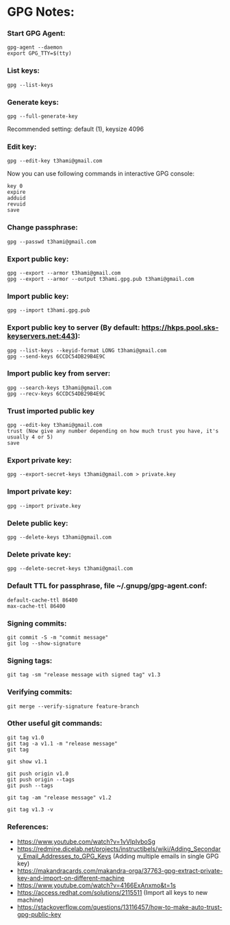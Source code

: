 # GPG Notes:

### Start GPG Agent:
```
gpg-agent --daemon
export GPG_TTY=$(tty)
```

### List keys:
```
gpg --list-keys
```

### Generate keys:
```
gpg --full-generate-key
```
Recommended setting: default (1), keysize 4096

### Edit key:
```
gpg --edit-key t3hami@gmail.com
```
Now you can use following commands in interactive GPG console:
```
key 0
expire
adduid
revuid
save
```

### Change passphrase:
```
gpg --passwd t3hami@gmail.com
```

### Export public key:
```
gpg --export --armor t3hami@gmail.com
gpg --export --armor --output t3hami.gpg.pub t3hami@gmail.com
```

### Import public key:
```
gpg --import t3hami.gpg.pub
```

### Export public key to server (By default: https://hkps.pool.sks-keyservers.net:443):
```
gpg --list-keys --keyid-format LONG t3hami@gmail.com
gpg --send-keys 6CCDC54DB29B4E9C
```

### Import public key from server:
```
gpg --search-keys t3hami@gmail.com
gpg --recv-keys 6CCDC54DB29B4E9C
```

### Trust imported public key
```
gpg --edit-key t3hami@gmail.com
trust (Now give any number depending on how much trust you have, it's usually 4 or 5)
save
```

### Export private key:
```
gpg --export-secret-keys t3hami@gmail.com > private.key
```

### Import private key:
```
gpg --import private.key
```

### Delete public key:
```
gpg --delete-keys t3hami@gmail.com
```

### Delete private key:
```
gpg --delete-secret-keys t3hami@gmail.com
```

### Default TTL for passphrase, file ~/.gnupg/gpg-agent.conf:
```
default-cache-ttl 86400
max-cache-ttl 86400
```

### Signing commits:
```
git commit -S -m "commit message"
git log --show-signature
```

### Signing tags:
```
git tag -sm "release message with signed tag" v1.3
```

### Verifying commits:
```
git merge --verify-signature feature-branch
```

### Other useful git commands:
```
git tag v1.0
git tag -a v1.1 -m "release message"
git tag

git show v1.1

git push origin v1.0
git push origin --tags
git push --tags

git tag -am "release message" v1.2

git tag v1.3 -v
```

### References:
- https://www.youtube.com/watch?v=1vVIpIvboSg
- https://redmine.dicelab.net/projects/instructibels/wiki/Adding_Secondary_Email_Addresses_to_GPG_Keys (Adding multiple emails in single GPG key)
- https://makandracards.com/makandra-orga/37763-gpg-extract-private-key-and-import-on-different-machine
- https://www.youtube.com/watch?v=4166ExAnxmo&t=1s
- https://access.redhat.com/solutions/2115511 (Import all keys to new machine)
- https://stackoverflow.com/questions/13116457/how-to-make-auto-trust-gpg-public-key


